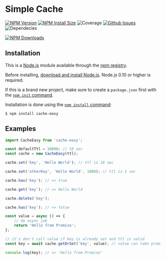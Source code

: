  # Simple Cache

  [![NPM Version][npm-version-image]][npm-url]
  [![NPM Install Size][npm-install-size-image]][npm-install-size-url]
  ![Coverage][coverage-image]
  [![Github Issues][github-issues-image]][github-issues]
  ![Dependecies][dependencies-image]


  
  [![NPM Downloads][npm-downloads-image]][npm-downloads-url]

## Installation

This is a [Node.js](https://nodejs.org/en/) module available through the
[npm registry](https://www.npmjs.com/).

Before installing, [download and install Node.js](https://nodejs.org/en/download/).
Node.js 0.10 or higher is required.

If this is a brand new project, make sure to create a `package.json` first with
the [`npm init` command](https://docs.npmjs.com/creating-a-package-json-file).

Installation is done using the
[`npm install` command](https://docs.npmjs.com/getting-started/installing-npm-packages-locally):

```console
$ npm install cache-easy
```

## Examples

```js
import CacheEasy from 'cache-easy';

const defaultTtl = 10000; // 10 sec
const cache = new CacheEasy(ttl);

cache.set('key', 'Hello World'); // ttl is 10 sec

cache.set('otherKey', 'Hello World', 1000); // ttl is 1 sec

cache.has('key'); // => true

cache.get('key'); // => Hello World

cache.delete('key');

cache.has('key'); // => false

const value = async () => {
    // do async job
    return 'Hello from Promise';
};

// it's don't call value if key is already set and ttl is valid
const key = await cache.getOrSet('key', value); // value can take promise, function or classic value

console.log(key); // => 'Hello from Promise'
```

[npm-downloads-image]: https://badgen.net/npm/dm/cache-easy
[npm-downloads-url]: https://npmcharts.com/compare/cache-easy?minimal=true
[npm-install-size-image]: https://badgen.net/packagephobia/install/cache-easy
[npm-install-size-url]: https://packagephobia.com/result?p=cache-easy
[npm-url]: https://npmjs.org/package/cache-easy
[npm-version-image]: https://badgen.net/npm/v/cache-easy
[coverage-image]: https://img.shields.io/badge/coverage-100%25-brightgreen
[dependencies-image]: https://img.shields.io/badge/dependencies-0-brightgreen
[github-issues]: https://github.com/maximekreber/cache-easy/issues
[github-issues-image]: https://img.shields.io/github/issues/maximekreber/cache-easy